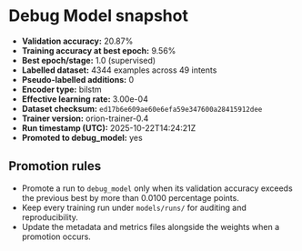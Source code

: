 # Debug Model snapshot

- **Validation accuracy:** 20.87%
- **Training accuracy at best epoch:** 9.56%
- **Best epoch/stage:** 1.0 (supervised)
- **Labelled dataset:** 4344 examples across 49 intents
- **Pseudo-labelled additions:** 0
- **Encoder type:** bilstm
- **Effective learning rate:** 3.00e-04
- **Dataset checksum:** `ed17b6e609ae60e6efa59e347600a28415912dee`
- **Trainer version:** orion-trainer-0.4
- **Run timestamp (UTC):** 2025-10-22T14:24:21Z
- **Promoted to debug_model:** yes

## Promotion rules
- Promote a run to `debug_model` only when its validation accuracy exceeds the previous best by more than 0.0100 percentage points.
- Keep every training run under `models/runs/` for auditing and reproducibility.
- Update the metadata and metrics files alongside the weights when a promotion occurs.